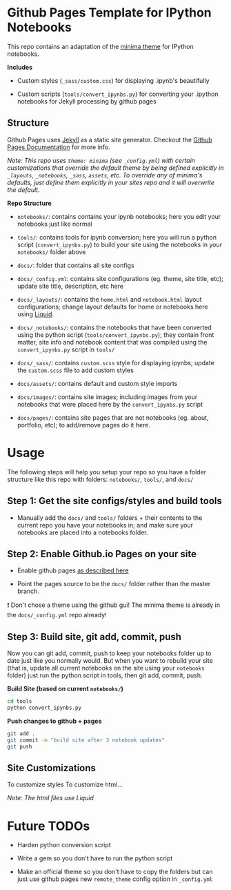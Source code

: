 # Github Pages Template for IPython Notebooks

This repo contains an adaptation of the [minima theme](https://jekyll.github.io/minima/) for IPython notebooks.

**Includes**

* Custom styles (`_sass/custom.css`) for displaying .ipynb's beautifully

* Custom scripts (`tools/convert_ipynbs.py`) for converting your .ipython notebooks for Jekyll processing by github pages

## Structure

Github Pages uses [Jekyll](https://jekyllrb.com/) as a static site generator. Checkout the [Github Pages Documentation](https://pages.github.com/) for more info.

*Note: This repo uses `theme: minima` (see `_config.yml`) with certain customizations that override the default theme by being defined explicitly in `_layouts`, `_notebooks`, `_sass`, `assets`, etc. To override any of minima's defaults, just define them explicitly in your sites repo and it will overwrite the default.*

**Repo Structure**

* `notebooks/`: contains contains your ipynb notebooks; here you edit your notebooks just like normal

* `tools/`: contains tools for ipynb conversion; here you will run a python script (`convert_ipynbs.py`) to build your site using the notebooks in your `notebooks/` folder above

* `docs/`: folder that contains all site configs

* `docs/_config.yml`: contains site configurations (eg. theme, site title, etc); update site title, description, etc here

* `docs/_layouts/`: contains the `home.html` and `notebook.html` layout configurations; change layout defaults for home or notebooks here using [Liquid](https://jekyllrb.com/docs/liquid/).

* `docs/_notebooks/`: contains the notebooks that have been converted using the python script (`tools/convert_ipynbs.py`); they contain front matter, site info and notebook content that was compiled using the `convert_ipynbs.py` script in `tools/`

* `docs/_sass/`: contains `custom.scss` style for displaying ipynbs; update the `custom.scss` file to add custom styles

* `docs/assets/`: contains default and custom style imports

* `docs/images/`: contains site images; including images from your notebooks that were placed here by the `convert_ipynbs.py` script

* `docs/pages/`: contains site pages that are not notebooks (eg. about, portfolio, etc); to add/remove pages do it here.

# Usage

The following steps will help you setup your repo so you have a folder structure like this repo with folders: `notebooks/`, `tools/`, and `docs/`

## Step 1: Get the site configs/styles and build tools

* Manually add the `docs/` and `tools/` folders + their contents to the current repo you have your notebooks in; and make sure your notebooks are placed into a notebooks folder.

## Step 2: Enable Github.io Pages on your site

* Enable github pages [as described here](https://guides.github.com/features/pages/)

* Point the pages source to be the `docs/` folder rather than the master branch.

:exclamation: Don't chose a theme using the github gui! The minima theme is already in the `docs/_config.yml` repo already!

## Step 3: Build site, git add, commit, push

Now you can git add, commit, push to keep your notebooks folder up to date just like you normally would. But when you want to rebuild your site (that is, update all current notebooks on the site using your `notebooks` folder) just run the python script in tools, then git add, commit, push.

**Build Site (based on current `notebooks/`)**
```bash
cd tools
python convert_ipynbs.py
```

**Push changes to github + pages**
```bash
git add .
git commit -m "build site after 3 notebook updates"
git push
```

## Site Customizations

To customize styles
To customize html...

*Note: The html files use Liquid*

# Future TODOs

* Harden python conversion script

* Write a gem so you don't have to run the python script

* Make an official theme so you don't have to copy the folders but can just use github pages new `remote_theme` config option in `_config.yml`